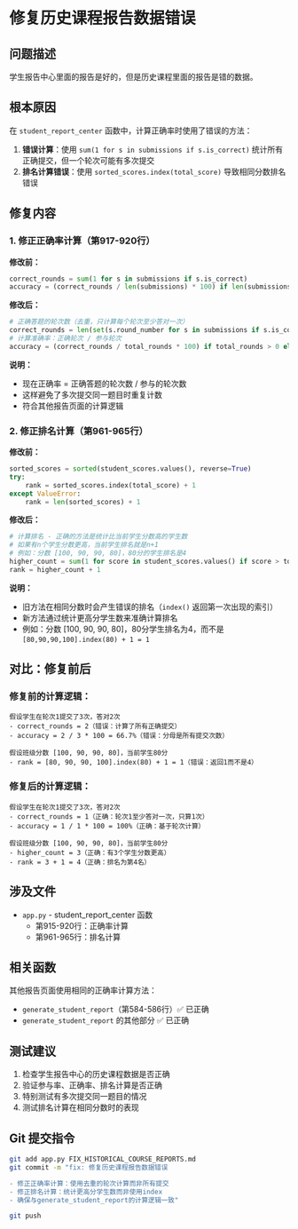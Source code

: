 # 修复历史课程报告数据错误

## 问题描述
学生报告中心里面的报告是好的，但是历史课程里面的报告是错的数据。

## 根本原因
在 `student_report_center` 函数中，计算正确率时使用了错误的方法：
1. **错误计算**：使用 `sum(1 for s in submissions if s.is_correct)` 统计所有正确提交，但一个轮次可能有多次提交
2. **排名计算错误**：使用 `sorted_scores.index(total_score)` 导致相同分数排名错误

## 修复内容

### 1. 修正正确率计算（第917-920行）

**修改前：**
```python
correct_rounds = sum(1 for s in submissions if s.is_correct)
accuracy = (correct_rounds / len(submissions) * 100) if len(submissions) > 0 else 0
```

**修改后：**
```python
# 正确答题的轮次数（去重，只计算每个轮次至少答对一次）
correct_rounds = len(set(s.round_number for s in submissions if s.is_correct))
# 计算准确率：正确轮次 / 参与轮次
accuracy = (correct_rounds / total_rounds * 100) if total_rounds > 0 else 0
```

**说明：**
- 现在正确率 = 正确答题的轮次数 / 参与的轮次数
- 这样避免了多次提交同一题目时重复计数
- 符合其他报告页面的计算逻辑

### 2. 修正排名计算（第961-965行）

**修改前：**
```python
sorted_scores = sorted(student_scores.values(), reverse=True)
try:
    rank = sorted_scores.index(total_score) + 1
except ValueError:
    rank = len(sorted_scores) + 1
```

**修改后：**
```python
# 计算排名 - 正确的方法是统计比当前学生分数高的学生数
# 如果有n个学生分数更高，当前学生排名就是n+1
# 例如：分数 [100, 90, 90, 80]，80分的学生排名是4
higher_count = sum(1 for score in student_scores.values() if score > total_score)
rank = higher_count + 1
```

**说明：**
- 旧方法在相同分数时会产生错误的排名（`index()` 返回第一次出现的索引）
- 新方法通过统计更高分学生数来准确计算排名
- 例如：分数 [100, 90, 90, 80]，80分学生排名为4，而不是 `[80,90,90,100].index(80) + 1 = 1`

## 对比：修复前后

### 修复前的计算逻辑：
```
假设学生在轮次1提交了3次，答对2次
- correct_rounds = 2（错误：计算了所有正确提交）
- accuracy = 2 / 3 * 100 = 66.7%（错误：分母是所有提交次数）

假设班级分数 [100, 90, 90, 80]，当前学生80分
- rank = [80, 90, 90, 100].index(80) + 1 = 1（错误：返回1而不是4）
```

### 修复后的计算逻辑：
```
假设学生在轮次1提交了3次，答对2次
- correct_rounds = 1（正确：轮次1至少答对一次，只算1次）
- accuracy = 1 / 1 * 100 = 100%（正确：基于轮次计算）

假设班级分数 [100, 90, 90, 80]，当前学生80分
- higher_count = 3（正确：有3个学生分数更高）
- rank = 3 + 1 = 4（正确：排名为第4名）
```

## 涉及文件
- `app.py` - student_report_center 函数
  - 第915-920行：正确率计算
  - 第961-965行：排名计算

## 相关函数
其他报告页面使用相同的正确率计算方法：
- `generate_student_report`（第584-586行）✅ 已正确
- `generate_student_report` 的其他部分 ✅ 已正确

## 测试建议
1. 检查学生报告中心的历史课程数据是否正确
2. 验证参与率、正确率、排名计算是否正确
3. 特别测试有多次提交同一题目的情况
4. 测试排名计算在相同分数时的表现

## Git 提交指令

```bash
git add app.py FIX_HISTORICAL_COURSE_REPORTS.md
git commit -m "fix: 修复历史课程报告数据错误

- 修正正确率计算：使用去重的轮次计算而非所有提交
- 修正排名计算：统计更高分学生数而非使用index
- 确保与generate_student_report的计算逻辑一致"

git push
```
